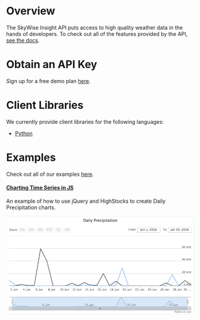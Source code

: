 # Overview

The SkyWise Insight API puts access to high quality weather data in the hands of developers. To check out all of the features provided by the API, [see the docs](http://docs.api.wdtinc.com/insight-api/en/latest/overview.html).

# Obtain an API Key
Sign up for a free demo plan [here](http://skywise.wdtinc.com).

# Client Libraries
We currently provide client libraries for the following languages:
- [Python](http://docs.api.wdtinc.com/pyskywise/en/latest/overview.html)

# Examples
Check out all of our examples [here]().

#### [Charting Time Series in JS](/examples/time_series_charting_in_js.md)
An example of how to use jQuery and HighStocks to create Daily Precipitation charts.

![img](/static/img/daily_precip.png)
